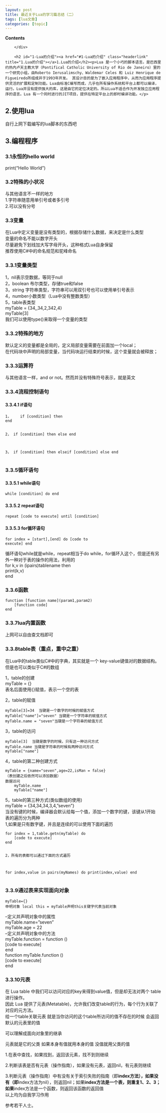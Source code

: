 ```yaml
---
layout: post
title: 最近关于Lua的学习篇总结（二） 
tags: [lua文章]
categories: [topic]
---
```

<div id="toc" class="toc-article">
			<strong class="toc-title">Contents</strong>
		
		</div>
		
		<h2 id="1-Lua的介绍"><a href="#1-Lua的介绍" class="headerlink" title="1.Lua的介绍"></a>1.Lua的介绍</h2><p>Lua 是一个小巧的脚本语言。是巴西里约热内卢天主教大学（Pontifical Catholic University of Rio de Janeiro）里的一个研究小组，由Roberto Ierusalimschy、Waldemar Celes 和 Luiz Henrique de Figueiredo所组成并于1993年开发。 其设计目的是为了嵌入应用程序中，从而为应用程序提供灵活的扩展和定制功能。Lua由标准C编写而成，几乎在所有操作系统和平台上都可以编译，运行。Lua并没有提供强大的库，这是由它的定位决定的。所以Lua不适合作为开发独立应用程序的语言。Lua 有一个同时进行的JIT项目，提供在特定平台上的即时编译功能。</p>
<h2 id="2-使用lua"><a href="#2-使用lua" class="headerlink" title="2.使用lua"></a>2.使用lua</h2><p>自行上网下载编写的lua脚本的东西吧</p>
<h2 id="3-编程程序"><a href="#3-编程程序" class="headerlink" title="3.编程程序"></a>3.编程程序</h2><h3 id="3-1永恒的hello-world"><a href="#3-1永恒的hello-world" class="headerlink" title="3.1永恒的hello world"></a>3.1永恒的hello world</h3><p>print(“Hello World”)</p>
<h3 id="3-2特殊的小状况"><a href="#3-2特殊的小状况" class="headerlink" title="3.2特殊的小状况"></a>3.2特殊的小状况</h3><p>与其他语言不一样的地方<br/>1.字符串随意用单引号或者多引号<br/>2.可以没有分号</p>
<h3 id="3-3变量"><a href="#3-3变量" class="headerlink" title="3.3变量"></a>3.3变量</h3><p>在Lua中定义变量是没有类型的，根据存储什么数据，来决定是什么类型<br/>    变量的命名不能以数字开头<br/>    尽量避免下划线加大写字母开头，这种格式Lua自身保留<br/>    推荐使用C#中的命名规范和驼峰命名</p>
<h3 id="3-3-1变量类型"><a href="#3-3-1变量类型" class="headerlink" title="3.3.1变量类型"></a>3.3.1变量类型</h3><p>1，nil表示空数据，等同于null<br/>2，boolean 布尔类型，存储true和false<br/>3，string 字符串类型，字符串可以用双引号也可以使用单引号表示<br/>4，number小数类型（Lua中没有整数类型）<br/>5，table表类型<br/>    myTable = {34,,34,2,342,4}<br/>    myTable[3]<br/>我们可以使用type()来取得一个变量的类型</p>
<h3 id="3-3-2特殊的地方"><a href="#3-3-2特殊的地方" class="headerlink" title="3.3.2特殊的地方"></a>3.3.2特殊的地方</h3><p>默认定义的变量都是全局的，定义局部变量需要在前面加一个local；<br/>在代码块中声明的局部变量，当代码块运行结束的时候，这个变量就会被释放；</p>
<h3 id="3-3-3运算符"><a href="#3-3-3运算符" class="headerlink" title="3.3.3运算符"></a>3.3.3运算符</h3><p>与其他语言一样，and or not。然而并没有特殊符号表示，就是英文</p>
<h3 id="3-3-4流程控制语句"><a href="#3-3-4流程控制语句" class="headerlink" title="3.3.4流程控制语句"></a>3.3.4流程控制语句</h3><h4 id="3-3-4-1-if语句"><a href="#3-3-4-1-if语句" class="headerlink" title="3.3.4.1 if语句"></a>3.3.4.1 if语句</h4><pre><code>1，    if [condition] then
end

2，    if [condition] then
else
end

3，    if [condition] then
elseif [condition]
else
end
</code></pre><h3 id="3-3-5循环语句"><a href="#3-3-5循环语句" class="headerlink" title="3.3.5循环语句"></a>3.3.5循环语句</h3><h4 id="3-3-5-1-while语句"><a href="#3-3-5-1-while语句" class="headerlink" title="3.3.5.1 while语句"></a>3.3.5.1 while语句</h4><pre><code>while [condition] do
end
</code></pre><h4 id="3-3-5-2-repeat语句"><a href="#3-3-5-2-repeat语句" class="headerlink" title="3.3.5.2 repeat语句"></a>3.3.5.2 repeat语句</h4><pre><code>repeat
    [code to execute]
until [condition]
</code></pre><h4 id="3-3-5-3-for循环语句"><a href="#3-3-5-3-for循环语句" class="headerlink" title="3.3.5.3 for循环语句"></a>3.3.5.3 for循环语句</h4><pre><code>for index = [start],[end] do
    [code to execute]
end
</code></pre><p>循环语句while就是while，repeat相当于do while，for循环入这个，但是还有另外一种对于表的操作的用法，利用的<br/>    for k,v in (ipairs)tablename then<br/>    print(k,v)<br/>    end</p>
<h3 id="3-3-6函数"><a href="#3-3-6函数" class="headerlink" title="3.3.6函数"></a>3.3.6函数</h3><pre><code>function [function name](param1,param2)
    [function code]
end
</code></pre><h3 id="3-3-7lua内置函数"><a href="#3-3-7lua内置函数" class="headerlink" title="3.3.7lua内置函数"></a>3.3.7lua内置函数</h3><p>上网可以自由查文档即可</p>
<h3 id="3-3-8table表（重点，重中之重）"><a href="#3-3-8table表（重点，重中之重）" class="headerlink" title="3.3.8table表（重点，重中之重）"></a>3.3.8table表（重点，重中之重）</h3><p>在Lua中的table类似C#中的字典，其实就是一个 key-value键值对的数据结构。但是也可以类似于C#的数组</p>
<p>1，table的创建<br/>    myTable = {}<br/>    表名后面使用{}赋值，表示一个空的表</p>
<p>2，table的赋值</p>
<pre><code>myTable[3]=34  当键是一个数字的时候的赋值方式
myTable[&#34;name&#34;]=&#34;seven&#34; 当键是一个字符串的赋值方式
myTable.name = &#34;seven&#34;当键是一个字符串的赋值方式
</code></pre><p>3，table的访问</p>
<pre><code>myTable[3]  当键是数字的时候，只有这一种访问方式
myTable.name 当键是字符串的时候有两种访问方式
myTable[&#34;name&#34;]
</code></pre><p>4，table的第二种创建方式</p>
<pre><code>myTable = {name=&#34;seven&#34;,age=22,isMan = false}
（表创建之后依然可以添加数据）
数据访问
    myTable.name
    myTable[&#34;name&#34;]
</code></pre><p>5，table的第三种方式(类似数组的使用)<br/>    myTable = {34,34,34,3,4,”seven”}<br/>    当没有键的时候，编译器会默认给每一个值，添加一个数字的键，该键从1开始<br/>表的遍历分为两种<br/>    1,如果是只有数字键，并且是连续的可以使用下面的遍历</p>
<pre><code>for index = 1,table.getn(myTable) do
    [code to execute]
end

2，所有的表都可以通过下面的方式遍历

for index,value in pairs(myNames) do
    print(index,value)
end
</code></pre><h3 id="3-3-9通过表来实现面向对象"><a href="#3-3-9通过表来实现面向对象" class="headerlink" title="3.3.9通过表来实现面向对象"></a>3.3.9通过表来实现面向对象</h3><pre><code>myTable={}  申明对象
local this = myTable声明this关键字代表当前对象
</code></pre><p>–定义并声明对象中的属性<br/>    myTable.name=”seven”<br/>    myTable.age = 22<br/>–定义并声明对象中的方法<br/>    myTable.function = function ()<br/>    [code to execute]<br/>    end<br/>    function myTable.function ()<br/>    [code to execute]<br/>    end</p>
<h3 id="3-3-10元表"><a href="#3-3-10元表" class="headerlink" title="3.3.10元表"></a>3.3.10元表</h3><p>在 Lua table 中我们可以访问对应的key来得到value值，但是却无法对两个 table 进行操作。<br/>因此 Lua 提供了元表(Metatable)，允许我们改变table的行为，每个行为关联了对应的元方法。<br/>给一个table关联元表 就是当你访问的这个table所访问的值不存在的时候 会返回默认的元表里的值</p>
<p>可以理解成面向对象里的继承</p>
<p>元表就是它的父类 如果本身有值就用本身的值 没值就用父类的值</p>
<p>1.在表中查找，如果找到，返回该元素，找不到则继续</p>
<p>2.判断该表是否有元表（操作指南），如果没有元表，返回nil，有元表则继续</p>
<p>3.判断元表（操作指南）中有没有关于索引失败的指南（即<strong>index方法），如果没有（即</strong>index方法为nil），则返回nil；如果<strong>index方法是一个表，则重复1、2、3；如果</strong>index方法是一个函数，则返回该函数的返回值<br/>以上均为自我学习作用</p>
<p>参考若干人士。</p>